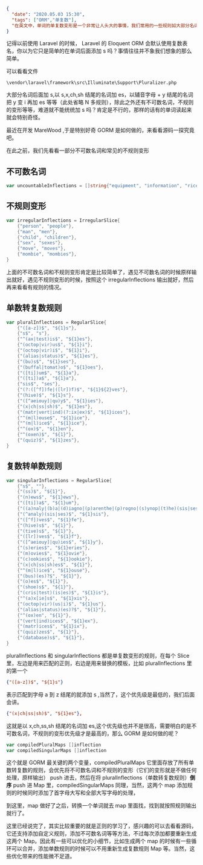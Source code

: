 ```json
{
  "date": "2020.05.03 15:30",
  "tags": ["ORM","单复数"],
  "在英文中，单词的单复数变形是一个非常让人头大的事情，我们常用的一些规则如大部分名词后面加 s,以 s,x,ch,sh 结尾的名词加 es，以辅音字母 + y 结尾的名词把 y 变 i 再加 es 等等，除此之外还有不可数名词，不规则的变形等等，那么多规则，orm 是如何准确无误的进行单复数转换的呢？"
}
```



记得以前使用 Laravel 的时候， Laravel 的 Eloquent ORM 会默认使用复数表名，你以为它只是简单的在单词后面添加 s 吗？事情往往并不象我们想象的那么简单。

可以看看文件

```
\vendor\laravel\framework\src\Illuminate\Support\Pluralizer.php
```

大部分名词后面加 s,以 s,x,ch,sh 结尾的名词加 es，以辅音字母 + y 结尾的名词把 y 变 i 再加 es 等等（此处省略 N 多规则），除此之外还有不可数名词，不规则的变形等等，难道就不能统统加 s 吗？肯定是不行的，那样的话有的单词读起来就会特别奇怪。

最近在开发 MareWood ,于是特别好奇 GORM 是如何做的，来看看源码一探究竟吧。

在此之前，我们先看看一部分不可数名词和常见的不规则变形

## 不可数名词

```go
var uncountableInflections = []string{"equipment", "information", "rice", "money", "species", "series", "fish", "sheep", "jeans", "police", "evidence"}
```

## 不规则变形

```go
var irregularInflections = IrregularSlice{
	{"person", "people"},
	{"man", "men"},
	{"child", "children"},
	{"sex", "sexes"},
	{"move", "moves"},
	{"mombie", "mombies"},
}
```

上面的不可数名词和不规则变形肯定是比较简单了，遇见不可数名词的时候原样输出就好，遇见不规则变形的时候，按照这个 irregularInflections 输出就好，然后再来看看有规则的情况。

## 单数转复数规则

```go
var pluralInflections = RegularSlice{
	{"([a-z])$", "${1}s"},
	{"s$", "s"},
	{"^(ax|test)is$", "${1}es"},
	{"(octop|vir)us$", "${1}i"},
	{"(octop|vir)i$", "${1}i"},
	{"(alias|status)$", "${1}es"},
	{"(bu)s$", "${1}ses"},
	{"(buffal|tomat)o$", "${1}oes"},
	{"([ti])um$", "${1}a"},
	{"([ti])a$", "${1}a"},
	{"sis$", "ses"},
	{"(?:([^f])fe|([lr])f)$", "${1}${2}ves"},
	{"(hive)$", "${1}s"},
	{"([^aeiouy]|qu)y$", "${1}ies"},
	{"(x|ch|ss|sh)$", "${1}es"},
	{"(matr|vert|ind)(?:ix|ex)$", "${1}ices"},
	{"^(m|l)ouse$", "${1}ice"},
	{"^(m|l)ice$", "${1}ice"},
	{"^(ox)$", "${1}en"},
	{"^(oxen)$", "${1}"},
	{"(quiz)$", "${1}zes"},
}
```

## 复数转单数规则

```go
var singularInflections = RegularSlice{
	{"s$", ""},
	{"(ss)$", "${1}"},
	{"(n)ews$", "${1}ews"},
	{"([ti])a$", "${1}um"},
	{"((a)naly|(b)a|(d)iagno|(p)arenthe|(p)rogno|(s)ynop|(t)he)(sis|ses)$", "${1}sis"},
	{"(^analy)(sis|ses)$", "${1}sis"},
	{"([^f])ves$", "${1}fe"},
	{"(hive)s$", "${1}"},
	{"(tive)s$", "${1}"},
	{"([lr])ves$", "${1}f"},
	{"([^aeiouy]|qu)ies$", "${1}y"},
	{"(s)eries$", "${1}eries"},
	{"(m)ovies$", "${1}ovie"},
	{"(c)ookies$", "${1}ookie"},
	{"(x|ch|ss|sh)es$", "${1}"},
	{"^(m|l)ice$", "${1}ouse"},
	{"(bus)(es)?$", "${1}"},
	{"(o)es$", "${1}"},
	{"(shoe)s$", "${1}"},
	{"(cris|test)(is|es)$", "${1}is"},
	{"^(a)x[ie]s$", "${1}xis"},
	{"(octop|vir)(us|i)$", "${1}us"},
	{"(alias|status)(es)?$", "${1}"},
	{"^(ox)en", "${1}"},
	{"(vert|ind)ices$", "${1}ex"},
	{"(matr)ices$", "${1}ix"},
	{"(quiz)zes$", "${1}"},
	{"(database)s$", "${1}"},
}
```

pluralInflections 和 singularInflections 都是单复数变形的规则，在每个 Slice 里，左边是用来匹配的正则，右边是用来替换的模板，比如 pluralInflections 里的第一个 

```json
{"([a-z])$", "${1}s"}
```

表示匹配到字母 a 到 z 结尾的就添加 s ,当然了，这个优先级是最低的，我们后面会讲。

```json
{"(x|ch|ss|sh)$", "${1}es"},
```

这就是以 x,ch,ss,sh 结尾的名词加 es,这个优先级也并不是很高，需要明白的是不可数名词，不规则的变形优先级才是最高的，那么 GORM 是如何做的呢？

```go
var compiledPluralMaps []inflection
var compiledSingularMaps []inflection
```

这个就是 GORM 最关键的两个变量，compiledPluralMaps 它里面存放了所有单数转复数的规则，会优先将不可数名词和不规则的变形（它们的变形就是不做任何处理，原样输出） push 进去，然后在将 pluralInflections（单数转复数规则）**倒序** push 进 Map 里，compiledSingularMaps 同理，当然，这两个 map 添加规则的时候同时添加了首字母大写和全部大写字母的处理，

到这里，map 做好了之后，转换一个单词就去 map 里面找，找到就按照规则输出就行了。

这里已经说完了，其实比较重要的就是正则的学习了，感兴趣的可以去看看源码，它还支持添加自定义规则，添加不可数名词等等方法，不过每次添加都要重新生成这两个 Map。因此有一些可以优化的小细节，比如生成两个 map 的时候有一些循环可以合并，添加单数规则的时候可以不用重新生成复数规则 Map 等。当然，这些优化带来的性能微不足道。

